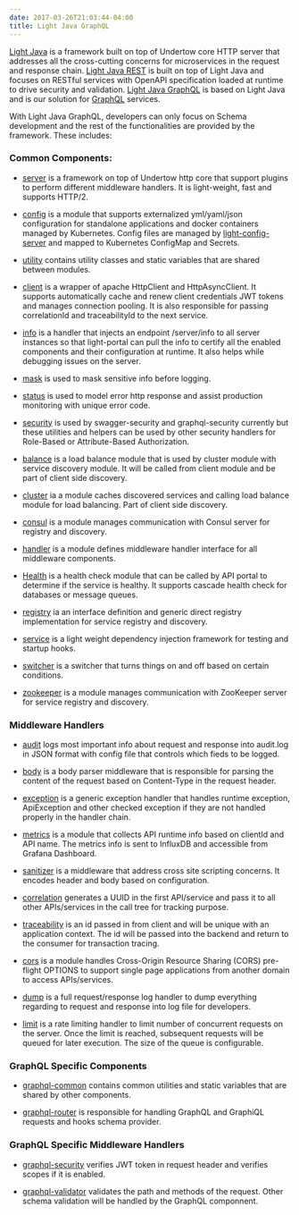```yaml
---
date: 2017-03-26T21:03:44-04:00
title: Light Java GraphQL
---
```


[Light Java](https://github.com/networknt/light-java) is a framework built on top 
of Undertow core HTTP server that addresses all the cross-cutting concerns for
microservices in the request and response chain. [Light Java REST](https://github.com/networknt/light-java-rest)
is built on top of Light Java and focuses on RESTful services with OpenAPI 
specification loaded at runtime to drive security and validation. [Light Java GraphQL](https://github.com/networknt/light-java-graphql) 
is based on Light Java and is our solution for [GraphQL](http://graphql.org/) services.
  
With Light Java GraphQL, developers can only focus on Schema development and the rest
of the functionalities are provided by the framework. These includes:
 
### Common Components:

* [server](https://networknt.github.io/light-java/other/server/) is
a framework on top of Undertow http core that support plugins to perform 
different middleware handlers. It is light-weight, fast and supports HTTP/2.

* [config](https://networknt.github.io/light-java/other/config/) is a module that 
supports externalized yml/yaml/json configuration for standalone applications and 
docker containers managed by Kubernetes. Config files are managed by 
[light-config-server](https://github.com/networknt/light-config-server) and mapped
to Kubernetes ConfigMap and Secrets.

* [utility](https://networknt.github.io/light-java/other/utility/) contains utility 
classes and static variables that are shared between modules.

* [client](https://networknt.github.io/light-java/other/client/) is a wrapper of 
apache HttpClient and HttpAsyncClient. It supports automatically cache and 
renew client credentials JWT tokens and manages connection pooling. It is also
responsible for passing correlationId and traceabilityId to the next service.

* [info](https://networknt.github.io/light-java/other/info/) is a handler that 
injects an endpoint /server/info to all server instances so that light-portal
can pull the info to certify all the enabled components and their configuration
at runtime. It also helps while debugging issues on the server.

* [mask](https://networknt.github.io/light-java/other/mask/) is used to mask 
sensitive info before logging. 

* [status](https://networknt.github.io/light-java/other/status/) is used to model 
error http response and assist production monitoring with unique error code.

* [security](https://networknt.github.io/light-java/other/status/) is used by 
swagger-security and graphql-security currently but these utilities and helpers can 
be used by other security handlers for Role-Based or Attribute-Based Authorization.

* [balance](https://networknt.github.io/light-java/other/balance/) is a load balance 
module that is used by cluster module with service discovery module. It will be called
from client module and be part of client side discovery. 

* [cluster](https://networknt.github.io/light-java/other/cluster/) ia a module caches 
discovered services and calling load balance module for load balancing. Part of client
side discovery.

* [consul](https://networknt.github.io/light-java/other/consul/) is a module manages 
communication with Consul server for registry and discovery.

* [handler](https://networknt.github.io/light-java/other/handler/) is a module defines 
middleware handler interface for all middleware components.

* [Health](https://networknt.github.io/light-java/other/health/) is a health check module 
that can be called by API portal to determine if the service is healthy. It supports
cascade health check for databases or message queues.

* [registry](https://networknt.github.io/light-java/other/registry/) ia an interface 
definition and generic direct registry implementation for service registry and discovery.

* [service](https://networknt.github.io/light-java/other/service/) is a light weight 
dependency injection framework for testing and startup hooks.
 
* [switcher](https://networknt.github.io/light-java/other/switcher/) is a switcher that 
turns things on and off based on certain conditions.

* [zookeeper](https://networknt.github.io/light-java/other/zookeeper/) is a module manages 
communication with ZooKeeper server for service registry and discovery.

### Middleware Handlers

* [audit](https://networknt.github.io/light-java/middleware/audit/) logs most important info 
about request and response into audit.log in JSON format with config file that controls which
fieds to be logged.

* [body](https://networknt.github.io/light-java/middleware/body/) is a body parser middleware 
that is responsible for parsing the content of the request based on Content-Type in the 
request header. 

* [exception](https://networknt.github.io/light-java/middleware/exception/) is a generic 
exception handler that handles runtime exception, ApiException and other checked exception 
if they are not handled properly in the handler chain.

* [metrics](https://networknt.github.io/light-java/middleware/metrics/) is a module that collects
API runtime info based on clientId and API name. The metrics info is sent to InfluxDB and 
accessible from Grafana Dashboard.

* [sanitizer](https://networknt.github.io/light-java/middleware/sanitizer/) is a 
middleware that address cross site scripting concerns. It encodes header and body based on 
configuration.

* [correlation](https://networknt.github.io/light-java/middleware/correlation/) generates
a UUID in the first API/service and pass it to all other APIs/services in the call tree for
tracking purpose.

* [traceability](https://networknt.github.io/light-java/middleware/traceability/) is an
id passed in from client and will be unique with an application context. The id will be passed
into the backend and return to the consumer for transaction tracing. 

* [cors](https://networknt.github.io/light-java/middleware/cors/) is a module handles 
Cross-Origin Resource Sharing (CORS) pre-flight OPTIONS to support single page applications 
from another domain to access APIs/services.
 
* [dump](https://networknt.github.io/light-java/middleware/dump/) is a full request/response 
log handler to dump everything regarding to request and response into log file for developers. 

* [limit](https://networknt.github.io/light-java/middleware/limit/) is a rate limiting handler 
to limit number of concurrent requests on the server. Once the limit is reached, subsequent 
requests will be queued for later execution. The size of the queue is configurable. 

### GraphQL Specific Components

* [graphql-common](https://networknt.github.io/light-java-graphql/components/graphql-common/) 
contains common utilities and static variables that are shared by other components.

* [graphql-router](https://networknt.github.io/light-java-graphql/components/graphql-router/)
is responsible for handling GraphQL and GraphiQL requests and hooks schema provider.

### GraphQL Specific Middleware Handlers

* [graphql-security](https://networknt.github.io/light-java-graphql/components/graphql-security/)
verifies JWT token in request header and verifies scopes if it is enabled.

* [graphql-validator](https://networknt.github.io/light-java-graphql/components/graphql-validator/)
validates the path and methods of the request. Other schema validation will be handled by the
GraphQL componnent. 
